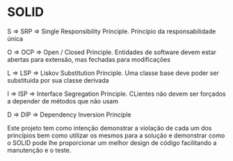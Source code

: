 # SOLID

S => SRP => Single Responsibility Principle. Princípio da responsabilidade única

O => OCP => Open / Closed Principle. Entidades de software devem estar abertas para extensão, mas fechadas para modificações

L => LSP => Liskov Substitution Principle. Uma classe base deve poder ser substituida por sua classe derivada

I => ISP => Interface Segregation Principle. CLientes não devem ser forçados a depender de métodos que não usam

D => DIP => Dependency Inversion Principle

Este projeto tem como intenção demonstrar a violação de cada um dos princípios bem como utilizar os mesmos para a solução e demonstrar como o SOLID pode lhe proporcionar um melhor design de código facilitando a manutenção e o teste.
